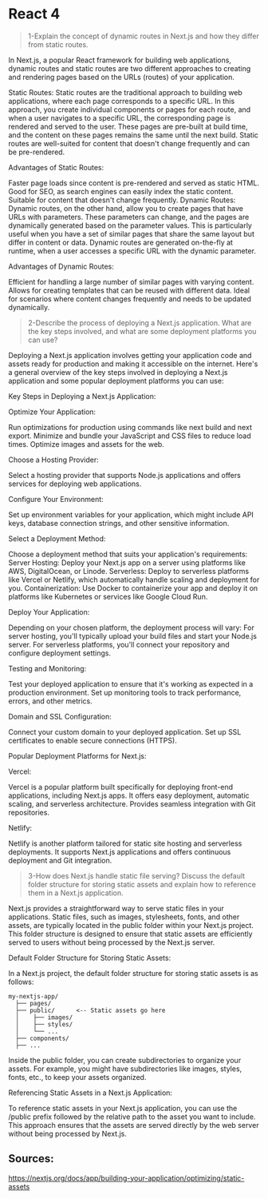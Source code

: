 # React 4

>1-Explain the concept of dynamic routes in Next.js and how they differ from static routes.

In Next.js, a popular React framework for building web applications, dynamic routes and static routes are two different approaches to creating and rendering pages based on the URLs (routes) of your application. 

Static Routes: Static routes are the traditional approach to building web applications, where each page corresponds to a specific URL. In this approach, you create individual components or pages for each route, and when a user navigates to a specific URL, the corresponding page is rendered and served to the user. These pages are pre-built at build time, and the content on these pages remains the same until the next build. Static routes are well-suited for content that doesn't change frequently and can be pre-rendered.

Advantages of Static Routes:

Faster page loads since content is pre-rendered and served as static HTML.
Good for SEO, as search engines can easily index the static content.
Suitable for content that doesn't change frequently.
Dynamic Routes: Dynamic routes, on the other hand, allow you to create pages that have URLs with parameters. These parameters can change, and the pages are dynamically generated based on the parameter values. This is particularly useful when you have a set of similar pages that share the same layout but differ in content or data. Dynamic routes are generated on-the-fly at runtime, when a user accesses a specific URL with the dynamic parameter.

Advantages of Dynamic Routes:

Efficient for handling a large number of similar pages with varying content.
Allows for creating templates that can be reused with different data.
Ideal for scenarios where content changes frequently and needs to be updated dynamically.




>2-Describe the process of deploying a Next.js application. What are the key steps involved, and what are some deployment platforms you can use?

Deploying a Next.js application involves getting your application code and assets ready for production and making it accessible on the internet. Here's a general overview of the key steps involved in deploying a Next.js application and some popular deployment platforms you can use:

Key Steps in Deploying a Next.js Application:

Optimize Your Application:

Run optimizations for production using commands like next build and next export.
Minimize and bundle your JavaScript and CSS files to reduce load times.
Optimize images and assets for the web.

Choose a Hosting Provider:

Select a hosting provider that supports Node.js applications and offers services for deploying web applications.

Configure Your Environment:

Set up environment variables for your application, which might include API keys, database connection strings, and other sensitive information.

Select a Deployment Method:

Choose a deployment method that suits your application's requirements:
Server Hosting: Deploy your Next.js app on a server using platforms like AWS, DigitalOcean, or Linode.
Serverless: Deploy to serverless platforms like Vercel or Netlify, which automatically handle scaling and deployment for you.
Containerization: Use Docker to containerize your app and deploy it on platforms like Kubernetes or services like Google Cloud Run.

Deploy Your Application:

Depending on your chosen platform, the deployment process will vary:
For server hosting, you'll typically upload your build files and start your Node.js server.
For serverless platforms, you'll connect your repository and configure deployment settings.

Testing and Monitoring:

Test your deployed application to ensure that it's working as expected in a production environment.
Set up monitoring tools to track performance, errors, and other metrics.

Domain and SSL Configuration:

Connect your custom domain to your deployed application.
Set up SSL certificates to enable secure connections (HTTPS).

Popular Deployment Platforms for Next.js:

Vercel:

Vercel is a popular platform built specifically for deploying front-end applications, including Next.js apps.
It offers easy deployment, automatic scaling, and serverless architecture.
Provides seamless integration with Git repositories.

Netlify:

Netlify is another platform tailored for static site hosting and serverless deployments.
It supports Next.js applications and offers continuous deployment and Git integration.




>3-How does Next.js handle static file serving? Discuss the default folder structure for storing static assets and explain how to reference them in a Next.js application.

Next.js provides a straightforward way to serve static files in your applications. Static files, such as images, stylesheets, fonts, and other assets, are typically located in the public folder within your Next.js project. This folder structure is designed to ensure that static assets are efficiently served to users without being processed by the Next.js server.

Default Folder Structure for Storing Static Assets:

In a Next.js project, the default folder structure for storing static assets is as follows:
```
my-nextjs-app/
  ├── pages/
  ├── public/      <-- Static assets go here
  │    ├── images/
  │    ├── styles/
  │    └── ...
  ├── components/
  ├── ...
```

Inside the public folder, you can create subdirectories to organize your assets. For example, you might have subdirectories like images, styles, fonts, etc., to keep your assets organized.

Referencing Static Assets in a Next.js Application:

To reference static assets in your Next.js application, you can use the /public prefix followed by the relative path to the asset you want to include. This approach ensures that the assets are served directly by the web server without being processed by Next.js.




## Sources:

https://nextjs.org/docs/app/building-your-application/optimizing/static-assets


